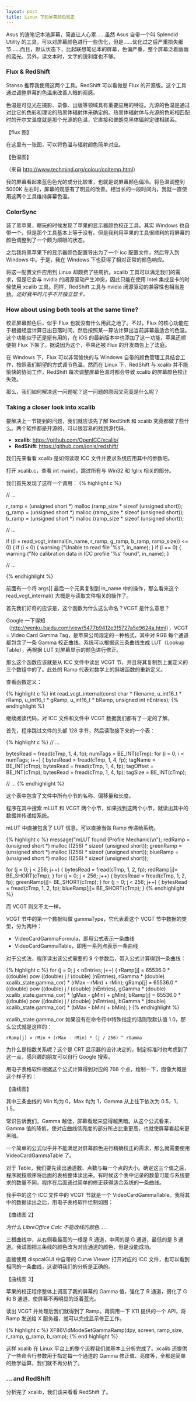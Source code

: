 ```yaml
---
layout: post
title: Linux 下的屏幕颜色校正
---
```


Asus 的渣笔记本渣屏幕，简直让人心累……虽然 Asus 自带一个叫 Splendid Utility 的工具，可以对屏幕颜色进行一些优化，但是……优化过之后严重损失细节……而且，默认状态下，比起联想笔记本的屏幕，色偏严重，整个屏幕泛着幽幽的蓝光。另外，读文本时，文字的锐利度也不够。

### Flux & RedShift

Stanso 推荐我使用这两个工具。RedShift 可以看做是 Flux 的开源版。这个工具通过调整屏幕的色温来改善人眼的观感。

色温是可见光在摄影、录像、出版等领域具有重要应用的特征。光源的色温是通过对比它的色彩和理论的热黑体辐射体来确定的。热黑体辐射体与光源的色彩相匹配时的开尔文温度就是那个光源的色温，它直接和普朗克黑体辐射定律相联系。

【flux 图】

在这里有一张图，可以将色温与辐射颜色简单对应。

【色温图】

（来自 <http://www.techmind.org/colour/coltemp.html>）

我的屏幕看起来蓝色色光的成分比较重，也就是说屏幕颜色偏冷。将色温调整到 5000K 左右时，屏幕的观感有了明显的改善。相当长的一段时间内，我就一直使用这两个工具维持屏幕色温。

<!-- more -->

### ColorSync

装了黑苹果，瞎玩的时候发现了苹果的显示器颜色校正工具。其实 Windows 也自带一个，但是那个工具基本上等于没有。但是我利用苹果的工具很顺利的将屏幕的颜色调整到了一个颇为顺眼的状态。

之后我将黑苹果下的显示器颜色配置导出为了一个 icc 配置文件，然后导入到 Windows 中。于是，我在 Windows 下也获得了相对正常的颜色响应。

将这一配置文件应用到 Linux 却颇费了些周折。xcalib 工具可以满足我们的需求，但是它会与 nvidia 的闭源驱动产生冲突，因此只能在使用 Intel 集成显卡的时候使用 xcalib 工具。同样，RedShift 工具与 nvidia 闭源驱动的兼容性也相当差劲。*还好我平时几乎不开独立显卡。*

### How about using both tools at the same time?

校正屏幕颜色后，似乎 Flux 也就没有什么用武之地了。不过，Flux 的核心功能在于根据经度计算日出日落时间，然后按照某一算法计算出当前屏幕最适合的色温。这个功能似乎还是挺有用的，在 iOS 的最新版本中也添加了这一功能，苹果还顺便把 Flux 下架了。据说因为这个，苹果还被 Flux 的开发商告上了法庭。

在 Windows 下，Flux 可以非常愉快的与 Windows 自带的颜色管理工具结合工作，按照我们期望的方式调节色温。然而在 Linux 下，RedShift 与 xcalib 并不能愉快的协同工作，RedShift 每次调整屏幕色温时都会导致 xcalib 的屏幕颜色校正失效。

那么，我们如何解决这一问题呢？这一问题的原因又究竟是什么呢？

### Taking a closer look into xcalib

要解决上一节提到的问题，我们就应该先了解 RedShift 和 xcalib 究竟都做了些什么。两个软件都是开源的，可以很容易的找到源代码。

* **xcalib**: <https://github.com/OpenICC/xcalib/>
* **RedShift**: <https://github.com/jonls/redshift/>

我们先来看看 xcalib 是如何读取 ICC 文件并要求系统应用其中的参数吧。

打开 xcalib.c，查看 int main()，跳过所有与 Win32 和 fglrx 相关的部分。

我们首先发现了这样一个调用：
{% highlight c %}

// ...

r_ramp = (unsigned short *) malloc (ramp_size * sizeof (unsigned short));
g_ramp = (unsigned short *) malloc (ramp_size * sizeof (unsigned short));
b_ramp = (unsigned short *) malloc (ramp_size * sizeof (unsigned short));

// ...

if ((i = read_vcgt_internal(in_name, r_ramp, g_ramp, b_ramp, ramp_size)) <= 0) {
    if (i < 0) {
        warning ("Unable to read file '%s'", in_name);
    }
    if (i == 0) {
        warning ("No calibration data in ICC profile '%s' found", in_name);
    }

// ...

{% endhighlight %}

前面有一个将 args[] 最后一个元素复制到 in_name 中的操作，那么看来这个 read_vcgt_internal() 大概是与读取文件相关的操作了。

首先我们好奇的应该是，这个函数为什么这么命名？VCGT 是什么意思？

Google 一下得知（<http://wenku.baidu.com/view/5477b9412e3f5727a5e9624a.html>），VCGT = Video Card Gamma Tag，是苹果公司规定的一种格式，其中对 RGB 每个通道都包含了一条 Gamma 校正曲线。系统可以根据这三条曲线生成 LUT（Lookup Table），再根据 LUT 对屏幕显示的颜色进行修正。

那么这个函数应该就是从 ICC 文件中读出 VCGT 节，并且将其复制到上面定义的三个数组中的了。此处的 Ramp 代表对数学上的斜坡函数的重新定义。

查看函数定义：

{% highlight c %}
int read_vcgt_internal(const char * filename, u_int16_t * rRamp, u_int16_t * gRamp, u_int16_t * bRamp, unsigned int nEntries);
{% endhighlight %}

继续阅读代码，对 ICC 文件和文件中 VCGT 数据我们都有了一定的了解。

首先，程序跳过文件的头部 128 字节，然后读取接下来的一个表：

{% highlight c %}
// ...

bytesRead = fread(cTmp, 1, 4, fp);
numTags = BE_INT(cTmp);
for (i = 0; i < numTags; i++) {
    bytesRead = fread(cTmp, 1, 4, fp);
    tagName = BE_INT(cTmp);
    bytesRead = fread(cTmp, 1, 4, fp);
    tagOffset = BE_INT(cTmp); 
    bytesRead = fread(cTmp, 1, 4, fp);
    tagSize = BE_INT(cTmp);
    
// ...
{% endhighlight %}

这个表中包含了文件中所有小节的名称、偏移量和长度。

程序在其中搜索 mLUT 和 VCGT 两个小节，如果找到这两个小节，就读出其中的数据并传递给系统。

mLUT 中直接包含了 LUT 信息，可以直接当做 Ramp 传递给系统。

{% highlight c %}
message("mLUT found (Profile Mechanic)\n");
redRamp = (unsigned short *) malloc ((256) * sizeof (unsigned short));
greenRamp = (unsigned short *) malloc ((256) * sizeof (unsigned short));
blueRamp = (unsigned short *) malloc ((256) * sizeof (unsigned short));

for (j = 0; j < 256; j++) {
    bytesRead = fread(cTmp, 1, 2, fp);
    redRamp[j]= BE_SHORT(cTmp);
}
for (j = 0; j < 256; j++) {
    bytesRead = fread(cTmp, 1, 2, fp);
    greenRamp[j]= BE_SHORT(cTmp);
}
for (j = 0; j < 256; j++) {
    bytesRead = fread(cTmp, 1, 2, fp);
    blueRamp[j]= BE_SHORT(cTmp);
}
{% endhighlight %}

而 VCGT 则又不太一样。

VCGT 节中的第一个数据叫做 gammaType，它代表着这个 VCGT 节中数据的类型，分为两种：

* VideoCardGammaFormula，即用公式表示一条曲线
* VideoCardGammaTable，即用一系列点表示一条曲线

对于公式法，程序读出该公式需要的 9 个参数后，带入公式计算得到一条曲线：

{% highlight c %}
for (j = 0; j < nEntries; j++) {
    rRamp[j] = 65536.0 * ((double) pow ((double) j / (double) (nEntries), rGamma * (double) xcalib_state.gamma_cor) * (rMax - rMin) + rMin);
    gRamp[j] = 65536.0 * ((double) pow ((double) j / (double) (nEntries), gGamma * (double) xcalib_state.gamma_cor) * (gMax - gMin) + gMin);
    bRamp[j] = 65536.0 * ((double) pow ((double) j / (double) (nEntries), bGamma * (double) xcalib_state.gamma_cor) * (bMax - bMin) + bMin);
}
{% endhighlight %}

xcalib_state.gamma_cor 如果没有在命令行中特殊指定的话则取默认值 1.0，那么公式就是这样的：

`rRamp[j] = rMin + (rMax - rMin) * (j / 256) ^ rGamma`

为什么是指数关系呢？这个是 CRT 显示器的设计决定的，制定标准时也考虑到了这一点，感兴趣的朋友可以自行 Google 搜索。

用电子表格软件根据这个公式计算得到对应的 768 个点，绘制一下，图像大概是这个样子的：

【曲线图】

其中三条曲线的 Min 均为 0，Max 均为 1，Gamma 从上往下依次为 0.5，1，1.5。

常识告诉我们，Gamma 越低，屏幕看起来显得越黑暗。从这个公式看来，Gamma 值的降低，使对应曲线低亮度的部分所占比重更高，也就使屏幕看起来更黑暗。

一个简单的公式似乎并不能满足对屏幕颜色进行精确校正的需求，那么就需要使用 VideoCardGammaTable 了。

对于 Table，我们要先读出通道数、点数与每一个点的大小。确定这三个值之后，程序就按顺序将后面的表格整体读出来。有时候这个表中记录的数量可能与系统要求的数量不同，程序在后面通过简单的修正获得适合系统的一条曲线。

我手中的这个 ICC 文件中的 VCGT 节就是一个 VideoCardGammaTable。我将其中的数据读出之后，用电子表格软件绘制如图：

【曲线图 2】

*为什么 LibreOffice Calc 不能改线的颜色……*

三根曲线中，从右侧看最高的一根是 R 通道，中间的是 G 通道，最低的是 B 通道。我试图把三条线的颜色改为对应通道的颜色，但是没能成功。

直接使用 dispcalGUI 中自带的 Curve Viewer 打开对应的 ICC 文件，也可以看到相同的一条曲线，这说明我们的分析是正确的。

【曲线图 3】

苹果的校正程序整体上调高了我的屏幕的 Gamma 值，强化了 R 通道，弱化了 G 和 B 通道，使屏幕不再明显的泛着蓝光。

读出 VCGT 并处理后我们就得到了 Ramp。再调用一下 X11 提供的一个 API，将 Ramp 发送给 X 服务器，就可以完成显示修正工作。

{% highlight c %}
XF86VidModeSetGammaRamp(dpy, screen, ramp_size, r_ramp, g_ramp, b_ramp);
{% end highlight %}

这样 xcalib 在 Linux 平台上的整个流程我们就基本上分析完成了。xcalib 还提供了一些命令行参数用于指定每一个通道的 Gamma 修正值、亮度等，全都是简单的数学运算，我们就不再分析了。

### ... and RedShift

分析完了 xcalib，我们该来看看 RedShift 了。